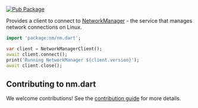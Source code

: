 [![Pub Package](https://img.shields.io/pub/v/nm.svg)](https://pub.dev/packages/nm)

Provides a client to connect to [NetworkManager](https://gitlab.freedesktop.org/NetworkManager/NetworkManager) - the service that manages network connections on Linux.

```dart
import 'package:nm/nm.dart';

var client = NetworkManagerClient();
await client.connect();
print('Running NetworkManager ${client.version}');
await client.close();
```

## Contributing to nm.dart

We welcome contributions! See the [contribution guide](CONTRIBUTING.md) for more details.
